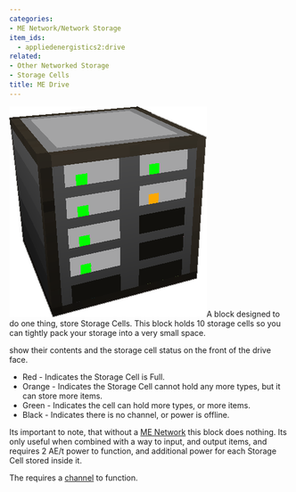 ```yaml
---
categories:
- ME Network/Network Storage
item_ids:
  - appliedenergistics2:drive
related:
- Other Networked Storage
- Storage Cells
title: ME Drive
---
```


![A picture of an ME Drive.](../../../../public/assets/large/me_drive.png)A block designed to
do one thing, store Storage Cells. This block holds 10 storage cells so you
can tightly pack your storage into a very small space.

<ItemLink id="appliedenergistics2:drive"/>

show their contents and the storage cell status on the front of the drive
face.



  * Red - Indicates the Storage Cell is Full.
  * Orange - Indicates the Storage Cell cannot hold any more types, but it can store more items.
  * Green - Indicates the cell can hold more types, or more items.
  * Black - Indicates there is no channel, or power is offline.



Its important to note, that without a [ME Network](../../me-network.md)
this block does nothing. Its only useful when combined with a way to input,
and output items, and requires 2 AE/t power to function, and additional power
for each Storage Cell stored inside it.



The <ItemLink id="appliedenergistics2:drive"/> requires a
[channel](../../channels.md) to function.

<RecipeFor id="appliedenergistics2:drive"/>
